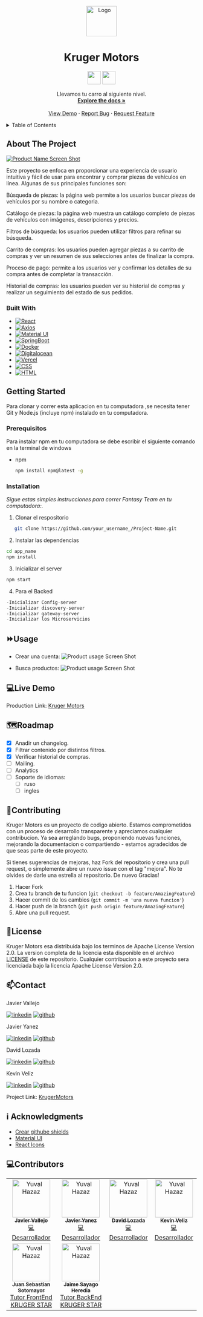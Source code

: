 <!-- PROJECT LOGO -->
<br />
<div align="center">
  <a href="https://github.com/rjavier001/kruger-automotriz">
    <img src="./client/src/assets/LOGO_KRUGERMOTORS.png" alt="Logo" width="80" height="80">
  </a>

  <h1 align="center">Kruger Motors</h1>

<img src="https://img.shields.io/badge/MADEWITH-React-1572B6?style=for-the-badge&logo=React" height="35" />
<img src="https://forthebadge.com/images/badges/built-with-love.svg" height="35" />

  <p align="center">
    Llevamos tu carro al siguiente nivel.
    <br />
    <a href="https://github.com/rjavier001/kruger-automotriz"><strong>Explore the docs »</strong></a>
    <br />
    <br />
    <a href="https://github.com/rjavier001/kruger-automotriz/issues">View Demo</a>
    ·
    <a href="https://github.com/rjavier001/kruger-automotriz/issues">Report Bug</a>
    ·
    <a href="https://github.com/rjavier001/kruger-automotriz/issues">Request Feature</a>
  </p>
</div>

<!-- TABLE OF CONTENTS -->
<details>
  <summary>Table of Contents</summary>
  <ol>
    <li>
      <a href="#about-the-project">About The Project</a>
      <ul>
        <li><a href="#built-with">Built With</a></li>
      </ul>
    </li>
    <li>
      <a href="#getting-started">Getting Started</a>
      <ul>
        <li><a href="#prerequisitos">Prerequisitos</a></li>
        <li><a href="#installation">Installation</a></li>
      </ul>
    </li>
    <li><a href="#⏩usage">Usage</a></li>
    <li><a href="#🗺roadmap">Roadmap</a></li>
    <li><a href="#🙌contributing">Contributing</a></li>
    <li><a href="#📜license">License</a></li>
    <li><a href="#📫contact">Contact</a></li>
    <li><a href="#ℹ️acknowledgments">Acknowledgments</a></li>
  </ol>
</details>

<!-- ABOUT THE PROJECT -->

## About The Project

[![Product Name Screen Shot][product-screenshot]](https://example.com)

Este proyecto se enfoca en proporcionar una experiencia de usuario intuitiva y fácil de usar para encontrar y comprar piezas de vehículos en línea. Algunas de sus principales funciones son:

Búsqueda de piezas: la página web permite a los usuarios buscar piezas de vehículos por su nombre o categoria.

Catálogo de piezas: la página web muestra un catálogo completo de piezas de vehículos con imágenes, descripciones y precios.

Filtros de búsqueda: los usuarios pueden utilizar filtros para refinar su búsqueda.

Carrito de compras: los usuarios pueden agregar piezas a su carrito de compras y ver un resumen de sus selecciones antes de finalizar la compra.

Proceso de pago: permite a los usuarios ver y confirmar los detalles de su compra antes de completar la transacción.

Historial de compras: los usuarios pueden ver su historial de compras y realizar un seguimiento del estado de sus pedidos.

### Built With

- [![React][react.js]][react-url]
- [![Axios][axios.js]][axios-url]
- [![Material UI][mui.js]][mui-url]
- [![SpringBoot][spring.js]][spring-url]
- [![Docker][docker.js]][docker-url]
- [![Digitalocean][digitalocean.js]][digitalocean-url]
- [![Vercel][vercel.js]][vercel-url]
- [![CSS][css.js]][css-url]
- [![HTML][html.js]][html-url]

<!-- GETTING STARTED -->

## Getting Started

Para clonar y correr esta aplicacion en tu computadora ,se necesita tener Git y Node.js (incluye npm) instalado en tu computadora.

### Prerequisitos

Para instalar npm en tu computadora se debe escribir el siguiente comando en la terminal de windows

- npm
  ```sh
  npm install npm@latest -g
  ```

### Installation

_Sigue estas simples instrucciones para correr Fantasy Team en tu computadora:._

1. Clonar el respositorio

```sh
   git clone https://github.com/your_username_/Project-Name.git
```

2. Instalar las dependencias

```sh
cd app_name
npm install
```

3. Inicializar el server

```js
npm start
```

4. Para el Backed

```js
-Inicializar Config-server
-Inicializar discovery-server
-Inicializar gateway-server
-Inicializar los Microservicios
```

<!-- USAGE EXAMPLES -->

## ⏩Usage

- Crear una cuenta:
  ![Product usage Screen Shot][usage2-screenshot]

- Busca productos:
  ![Product usage Screen Shot][usage-screenshot]

<!-- ROADMAP -->

## 💻Live Demo

Production Link: [Kruger Motors](https://krugermotors.cloud)

## 🗺Roadmap

- [x] Anadir un changelog.
- [x] Filtrar contenido por distintos filtros.
- [x] Verificar historial de compras.
- [ ] Mailing.
- [ ] Analytics
- [ ] Soporte de idiomas:
  - [ ] ruso
  - [ ] ingles

<!-- CONTRIBUTING -->

## 🙌Contributing

Kruger Motors es un proyecto de codigo abierto. Estamos comprometidos con un proceso de desarrollo transparente y apreciamos cualquier contribucion.
Ya sea arreglando bugs, proponiendo nuevas funciones, mejorando la documentacion o compartiendo - estamos agradecidos de que seas parte de este proyecto.

Si tienes sugerencias de mejoras, haz Fork del repositorio y crea una pull request, o simplemente abre un nuevo issue con el tag "mejora".
No te olvides de darle una estrella al repositorio. De nuevo Gracias!

1. Hacer Fork
2. Crea tu branch de tu funcion (`git checkout -b feature/AmazingFeature`)
3. Hacer commit de los cambios (`git commit -m 'una nueva funcion'`)
4. Hacer push de la branch (`git push origin feature/AmazingFeature`)
5. Abre una pull request.

<!-- LICENSE -->

## 📜License

Kruger Motors esa distribuida bajo los terminos de Apache License Version 2.0. La version completa de la licencia esta disponible en el archivo [LICENSE](LICENSE) de este repositorio. Cualquier contribucion a este proyecto sera licenciada bajo la licencia Apache License Version 2.0.

<!-- CONTACT -->

## 📫Contact

Javier Vallejo

[![linkedin][linkedin.js]][linkedin-url] [![github][github.js]][github-url]

Javier Yanez

[![linkedin][linkedin.js]][linkedin2-url] [![github][github.js]][github2-url]

David Lozada

[![linkedin][linkedin.js]][linkedin3-url] [![github][github.js]][github3-url]

Kevin Veliz

[![linkedin][linkedin.js]][linkedin4-url] [![github][github.js]][github4-url]

Project Link: [KrugerMotors](https://github.com/rjavier001/kruger-automotriz)

<!-- ACKNOWLEDGMENTS -->

## ℹ️ Acknowledgments

- [Crear githube shields](https://shields.io)
- [Material UI](https://www.mui.com)
- [React Icons](https://react-icons.github.io/react-icons/search)

## 💻Contributors

<table>
    <tbody>
        <tr>
        <td align="center"><a href="https://github.com/rjavier001"><img src="https://avatars.githubusercontent.com/u/18273987?v=4" width="100px;" alt="Yuval Hazaz"/><br /><sub><b>Javier Vallejo</b></sub></a><br /><a href="https://github.com/rjavier001" title="Code">💻 Desarrollador</a></td>
        <td align="center"><a href="https://github.com/eddyjav"><img src="https://avatars.githubusercontent.com/u/9219956?v=4" width="100px;" alt="Yuval Hazaz"/><br /><sub><b>Javier Yanez</b></sub></a><br /><a href="https://github.com/eddyjav" title="Code">💻 Desarrollador</a></td>
        <td align="center"><a href="https://github.com/DashCode47/"><img src="https://avatars.githubusercontent.com/u/91855669?v=4?s=100" width="100px;" alt="Yuval Hazaz"/><br /><sub><b>David Lozada</b></sub></a><br /><a href="https://github.com/khebinSd/" title="Code">💻 Desarrollador</a></td>
         <td align="center"><a href="https://github.com/KevinVeliz"><img src="https://avatars.githubusercontent.com/u/65980001?v=4" width="100px;" alt="Yuval Hazaz"/><br /><sub><b>Kevin Veliz</b></sub></a><br /><a href="https://github.com/KevinVeliz" title="Code">💻 Desarrollador</a></td>
        </tr>
        <tr>
            <td align="center"><a href="https://github.com/Juanse7793"><img src="https://avatars.githubusercontent.com/u/96317674?v=4" width="100px;" alt="Yuval Hazaz"/><br /><sub><b>Juan Sebastian Sotomayor</b></sub></a><br /><a href="https://github.com/khebinSd/" title="Code">Tutor FrontEnd KRUGER STAR</a></td>
            <td align="center"><a href="https://github.com/jaimepsayago"><img src="https://avatars.githubusercontent.com/u/27781106?v=4" width="100px;" alt="Yuval Hazaz"/><br /><sub><b>Jaime Sayago Heredia</b></sub></a><br /><a href="https://github.com/jaimepsayago/" title="Code">Tutor BackEnd KRUGER STAR</a></td>
        </tr>
    </tbody>
</table>

<!-- MARKDOWN LINKS & IMAGES -->
<!-- https://www.markdownguide.org/basic-syntax/#reference-style-links -->

[usage2-screenshot]: ./client/src/assets/sign.gif
[usage-screenshot]: ./client/src/assets/filter.gif
[contributors-shield]: https://img.shields.io/github/contributors/othneildrew/Best-README-Template.svg?style=for-the-badge
[contributors-url]: https://github.com/othneildrew/Best-README-Template/graphs/contributors
[forks-shield]: https://img.shields.io/github/forks/othneildrew/Best-README-Template.svg?style=for-the-badge
[forks-url]: https://github.com/othneildrew/Best-README-Template/network/members
[stars-shield]: https://img.shields.io/github/stars/othneildrew/Best-README-Template.svg?style=for-the-badge
[stars-url]: https://github.com/othneildrew/Best-README-Template/stargazers
[issues-shield]: https://img.shields.io/github/issues/othneildrew/Best-README-Template.svg?style=for-the-badge
[issues-url]: https://github.com/othneildrew/Best-README-Template/issues
[license-shield]: https://img.shields.io/github/license/othneildrew/Best-README-Template.svg?style=for-the-badge
[license-url]: https://github.com/othneildrew/Best-README-Template/blob/master/LICENSE.txt
[linkedin-shield]: https://img.shields.io/badge/-LinkedIn-black.svg?style=for-the-badge&logo=linkedin&colorB=555
[product-screenshot]: ./client/src/assets/home.gif
[react.js]: https://img.shields.io/badge/React-20232A?style=for-the-badge&logo=react&logoColor=61DAFB
[react-url]: https://reactjs.org/
[spring.js]: https://img.shields.io/badge/SpringBoot-6DB33F?style=for-the-badge&logo=react&logoColor=61DAFB
[spring-url]: https://start.spring.io
[axios.js]: https://img.shields.io/badge/Axios-5A29E4?style=for-the-badge&logo=axios&logoColor=61DAFB
[axios-url]: https://axios-http.com
[vercel.js]: https://img.shields.io/badge/Vercel-000000?style=for-the-badge&logo=axios&logoColor=61DAFB
[vercel-url]: https://vercel.com
[mui.js]: https://img.shields.io/badge/Mui-007FFF?style=for-the-badge&logo=MUI&logoColor=61DAFB
[mui-url]: https://mui.com
[docker.js]: https://img.shields.io/badge/Docker-2496ED?style=for-the-badge&logo=MUI&logoColor=61DAFB
[docker-url]: https://docker.com
[digitalocean.js]: https://img.shields.io/badge/DigitalOcean-0080FF?style=for-the-badge&logo=DigitalOcean&logoColor=61DAFB
[digitalocean-url]: https://mui.com
[builtwith.js]: https://forthebadge.com/images/badges/built-with-love.svg
[builtwith-url]: https://forthebadge.com
[madewith.js]: https://img.shields.io/badge/MADEWITH-React-1572B6?style=for-the-badge&logo=React&logoHeight=80
[madewith-url]: https://forthebadge.com
[css.js]: https://img.shields.io/badge/-CSS-1572B6?logo=CSS3
[css-url]: https://developer.mozilla.org/es/docs/Web/CSS
[html.js]: https://img.shields.io/badge/-HTML-ECD53F?logo=HTML5
[html-url]: https://www.w3schools.com/html
[github.js]: https://img.shields.io/badge/-GitHub-181717?logo=GitHub
[linkedin.js]: https://img.shields.io/badge/-LinkedIn-ECD53F?logo=LinkedIn
[linkedin-url]: https://linkedin.com/in/javier-vallejo-769b98229
[linkedin2-url]: https://www.linkedin.com/in/javier-yanez-st/
[linkedin3-url]: www.linkedin.com/in/david-lozada471
[linkedin4-url]: https://linkedin.com/in/kevin-veliz-b747a0206
[github-url]: https://github.com/rjavier001
[github2-url]: https://github.com/eddyjav
[github3-url]: https://github.com/DashCode47
[github4-url]: https://github.com/KevinVeliz
